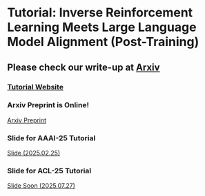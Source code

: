 # Tutorial: Inverse Reinforcement Learning Meets Large Language Model Alignment (Post-Training)

## Please check our write-up at [Arxiv](https://huggingface.co/papers/2507.13158)

### [Tutorial Website](https://sites.google.com/view/irl-llm)


### Arxiv Preprint is Online!
[Arxiv Preprint](https://arxiv.org/pdf/2507.13158)

### Slide for AAAI-25 Tutorial 
[Slide (2025.02.25)](https://github.com/holarissun/InverseRLmeetsLLMs/blob/main/IRLxLLMs_Feb25.pdf)

### Slide for ACL-25 Tutorial
[Slide Soon (2025.07.27)](https://github.com/holarissun/InverseRLmeetsLLMs/blob/main/ACL-2025-Tutorial-July27-final.pdf)
